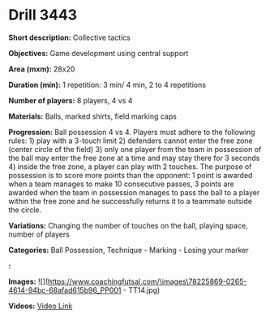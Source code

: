 # Drill 3443

**Short description:**
Collective tactics

**Objectives:**
Game development using central support

**Area (mxm):**
28x20

**Duration (min):**
1 repetition: 3 min/ 4 min, 2 to 4 repetitions

**Number of players:**
8 players, 4 vs 4

**Materials:**
Balls, marked shirts, field marking caps

**Progression:**
Ball possession 4 vs 4. Players must adhere to the following rules: 1) play with a 3-touch limit 2) defenders cannot enter the free zone (center circle of the field) 3) only one player from the team in possession of the ball may enter the free zone at a time and may stay there for 3 seconds 4) inside the free zone, a player can play with 2 touches. The purpose of possession is to score more points than the opponent: 1 point is awarded when a team manages to make 10 consecutive passes, 3 points are awarded when the team in possession manages to pass the ball to a player within the free zone and he successfully returns it to a teammate outside the circle.

**Variations:**
Changing the number of touches on the ball, playing space, number of players

**Categories:**
Ball Possession, Technique - Marking - Losing your marker

**:**


**Images:**
![](https://www.coachingfutsal.com/\images\78225869-0265-4614-94bc-68afad615b96_PP001 - TT14.jpg)

**Videos:**
[Video Link](https://www.youtube.com/embed/iJ4h4WXE0mM)

